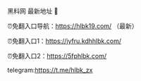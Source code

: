 黑料网 最新地址 👋

⏰免翻入口导航：https://hlbk19.com/ （最新）

⏰免翻入口1：https://jyfru.kdhhlbk.com/

⏰免翻入口2：https://5fphlbk.com/

telegram:https://t.me/hlbk_zx
